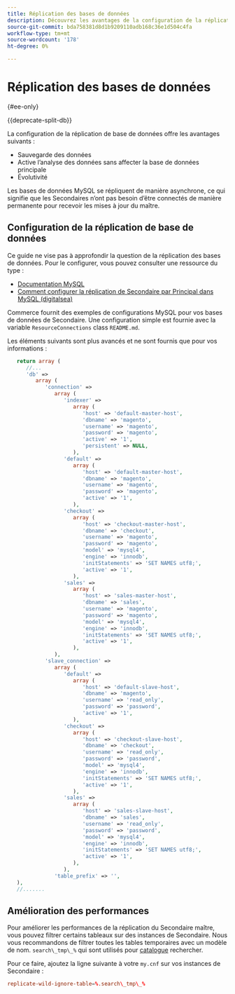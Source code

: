 ```yaml
---
title: Réplication des bases de données
description: Découvrez les avantages de la configuration de la réplication de base de données.
source-git-commit: bda758381d8d1b9209110adb168c36e1d504c4fa
workflow-type: tm+mt
source-wordcount: '178'
ht-degree: 0%

---
```



# Réplication des bases de données

{#ee-only}

{{deprecate-split-db}}

La configuration de la réplication de base de données offre les avantages suivants :

- Sauvegarde des données
- Active l’analyse des données sans affecter la base de données principale
- Évolutivité

Les bases de données MySQL se répliquent de manière asynchrone, ce qui signifie que les Secondaires n’ont pas besoin d’être connectés de manière permanente pour recevoir les mises à jour du maître.

## Configuration de la réplication de base de données

Ce guide ne vise pas à approfondir la question de la réplication des bases de données. Pour le configurer, vous pouvez consulter une ressource du type :

- [Documentation MySQL](https://dev.mysql.com/doc/refman/5.6/en/replication.html)
- [Comment configurer la réplication de Secondaire par Principal dans MySQL (digitalsea)](https://www.digitalocean.com/community/tutorials/how-to-set-up-replication-in-mysql)

Commerce fournit des exemples de configurations MySQL pour vos bases de données de Secondaire. Une configuration simple est fournie avec la variable `ResourceConnections` class `README.md`.

Les éléments suivants sont plus avancés et ne sont fournis que pour vos informations :

```php
   return array (
      //...
      'db' =>
         array (
            'connection' =>
               array (
                  'indexer' =>
                     array (
                        'host' => 'default-master-host',
                        'dbname' => 'magento',
                        'username' => 'magento',
                        'password' => 'magento',
                        'active' => '1',
                        'persistent' => NULL,
                     ),
                  'default' =>
                     array (
                        'host' => 'default-master-host',
                        'dbname' => 'magento',
                        'username' => 'magento',
                        'password' => 'magento',
                        'active' => '1',
                     ),
                  'checkout' =>
                     array (
                        'host' => 'checkout-master-host',
                        'dbname' => 'checkout',
                        'username' => 'magento',
                        'password' => 'magento',
                        'model' => 'mysql4',
                        'engine' => 'innodb',
                        'initStatements' => 'SET NAMES utf8;',
                        'active' => '1',
                     ),
                  'sales' =>
                     array (
                        'host' => 'sales-master-host',
                        'dbname' => 'sales',
                        'username' => 'magento',
                        'password' => 'magento',
                        'model' => 'mysql4',
                        'engine' => 'innodb',
                        'initStatements' => 'SET NAMES utf8;',
                        'active' => '1',
                     ),
               ),
            'slave_connection' =>
               array (
                  'default' =>
                     array (
                        'host' => 'default-slave-host',
                        'dbname' => 'magento',
                        'username' => 'read_only',
                        'password' => 'password',
                        'active' => '1',
                     ),
                  'checkout' =>
                     array (
                        'host' => 'checkout-slave-host',
                        'dbname' => 'checkout',
                        'username' => 'read_only',
                        'password' => 'password',
                        'model' => 'mysql4',
                        'engine' => 'innodb',
                        'initStatements' => 'SET NAMES utf8;',
                        'active' => '1',
                     ),
                  'sales' =>
                     array (
                        'host' => 'sales-slave-host',
                        'dbname' => 'sales',
                        'username' => 'read_only',
                        'password' => 'password',
                        'model' => 'mysql4',
                        'engine' => 'innodb',
                        'initStatements' => 'SET NAMES utf8;',
                        'active' => '1',
                     ),
                  ),
               'table_prefix' => '',
   ),
   //.......
```

## Amélioration des performances

Pour améliorer les performances de la réplication du Secondaire maître, vous pouvez filtrer certains tableaux sur des instances de Secondaire. Nous vous recommandons de filtrer toutes les tables temporaires avec un modèle de nom. `search\_tmp\_%` qui sont utilisés pour [catalogue](https://glossary.magento.com/catalog) rechercher.

Pour ce faire, ajoutez la ligne suivante à votre `my.cnf` sur vos instances de Secondaire :

```conf
replicate-wild-ignore-table=%.search\_tmp\_%
```
